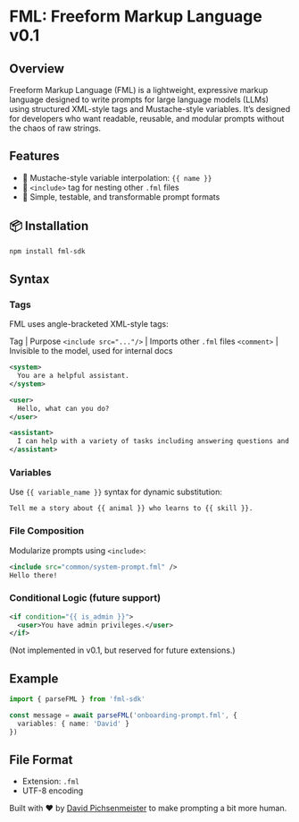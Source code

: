 # FML: Freeform Markup Language v0.1

## Overview
Freeform Markup Language (FML) is a lightweight, expressive markup language designed to write prompts for large language models (LLMs) using structured XML-style tags and Mustache-style variables. It’s designed for developers who want readable, reusable, and modular prompts without the chaos of raw strings.

## Features

- 🧩 Mustache-style variable interpolation: `{{ name }}`
- 🔁 `<include>` tag for nesting other `.fml` files
- 🧪 Simple, testable, and transformable prompt formats

## 📦 Installation

```bash
npm install fml-sdk
```

## Syntax

### Tags
FML uses angle-bracketed XML-style tags:

Tag | Purpose
`<include src="..."/>` | Imports other `.fml` files
`<comment>` | Invisible to the model, used for internal docs

```xml
<system>
  You are a helpful assistant.
</system>

<user>
  Hello, what can you do?
</user>

<assistant>
  I can help with a variety of tasks including answering questions and writing code.
</assistant>
```

### Variables
Use `{{ variable_name }}` syntax for dynamic substitution:

```
Tell me a story about {{ animal }} who learns to {{ skill }}.
```

###  File Composition
Modularize prompts using `<include>`:

```xml
<include src="common/system-prompt.fml" />
Hello there!
```

### Conditional Logic (future support)

```xml
<if condition="{{ is_admin }}">
  <user>You have admin privileges.</user>
</if>
```

(Not implemented in v0.1, but reserved for future extensions.)

## Example

```ts
import { parseFML } from 'fml-sdk'

const message = await parseFML('onboarding-prompt.fml', {
  variables: { name: 'David' }
})
```

## File Format

- Extension: `.fml`
- UTF-8 encoding


Built with ❤️ by [David Pichsenmeister](https://pichsenmeister.com) to make prompting a bit more human.



